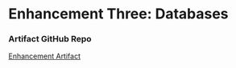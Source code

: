 
# Enhancement Three: Databases

### Artifact GitHub Repo
[Enhancement Artifact](https://github.com/ToxicSamN/ToxicSamN.github.io/blob/main/enhancements/SammyShuck__CS499_enhancement.py)
